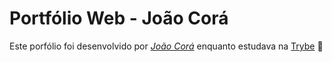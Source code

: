 # Portfólio Web - João Corá

Este porfólio foi desenvolvido por _[João Corá](https://www.linkedin.com/in/joaogcora)_ enquanto estudava na [Trybe](https://www.betrybe.com/) 🚀
